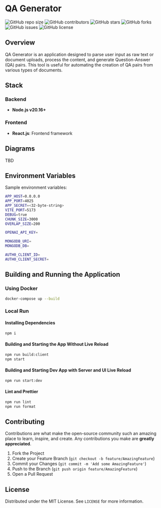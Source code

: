 # QA Generator

![GitHub repo size](https://img.shields.io/github/repo-size/jungleBadger/qa-generator)
![GitHub contributors](https://img.shields.io/github/contributors/jungleBadger/qa-generator)
![GitHub stars](https://img.shields.io/github/stars/jungleBadger/qa-generator?style=social)
![GitHub forks](https://img.shields.io/github/forks/jungleBadger/qa-generator?style=social)
![GitHub issues](https://img.shields.io/github/issues/jungleBadger/qa-generator)
![GitHub license](https://img.shields.io/github/license/jungleBadger/qa-generator)

## Overview

QA Generator is an application designed to parse user input as raw text or document uploads, process the content, and generate Question-Answer (QA) pairs. This tool is useful for automating the creation of QA pairs from various types of documents.

## Stack

### Backend

- **Node.js v20.16+**

### Frontend

- **React.js**: Frontend framework

## Diagrams

TBD

## Environment Variables

Sample environment variables:

```bash
APP_HOST=0.0.0.0
APP_PORT=4025
APP_SECRET=<32-byte-string>
VITE_PORT=5173
DEBUG=true
CHUNK_SIZE=3000
OVERLAP_SIZE=200

OPENAI_API_KEY=

MONGODB_URI=
MONGODB_DB=

AUTH0_CLIENT_ID=
AUTH0_CLIENT_SECRET=
```

## Building and Running the Application

### Using Docker

```bash
docker-compose up --build
```

### Local Run

#### Installing Dependencies

```bash
npm i
```

#### Building and Starting the App Without Live Reload

```bash
npm run build:client
npm start
```

#### Building and Starting Dev App with Server and UI Live Reload

```bash
npm run start:dev
```

#### Lint and Prettier

```bash
npm run lint
npm run format
```

## Contributing

Contributions are what make the open-source community such an amazing place to learn, inspire, and create. Any contributions you make are **greatly appreciated**.

1. Fork the Project
2. Create your Feature Branch (`git checkout -b feature/AmazingFeature`)
3. Commit your Changes (`git commit -m 'Add some AmazingFeature'`)
4. Push to the Branch (`git push origin feature/AmazingFeature`)
5. Open a Pull Request

## License

Distributed under the MIT License. See `LICENSE` for more information.
